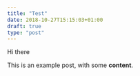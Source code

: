 ```yaml
---
title: "Test"
date: 2018-10-27T15:15:03+01:00
draft: true
type: "post"
---
```


Hi there

This is an example post, with some **content**.

